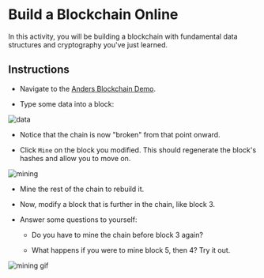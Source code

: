 # Build a Blockchain Online

In this activity, you will be building a blockchain with fundamental data structures and cryptography
you've just learned.

## Instructions

* Navigate to the [Anders Blockchain Demo](https://anders.com/blockchain/blockchain.html).

* Type some data into a block:

![data](Images/blockchain-data.png)

* Notice that the chain is now "broken" from that point onward.

* Click `Mine` on the block you modified. This should regenerate the block's hashes and allow you to move on.

![mining](Images/blockchain-mining.png)

* Mine the rest of the chain to rebuild it.

* Now, modify a block that is further in the chain, like block 3.

* Answer some questions to yourself:

  * Do you have to mine the chain before block 3 again?

  * What happens if you were to mine block 5, then 4? Try it out.

![mining gif](Images/blockchain-mining.gif)
